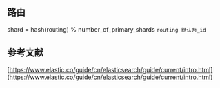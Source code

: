 ## 

## 路由
shard = hash(routing) % number_of_primary_shards `routing 默认为_id`

## 参考文献
[https://www.elastic.co/guide/cn/elasticsearch/guide/current/intro.html](https://www.elastic.co/guide/cn/elasticsearch/guide/current/intro.html)

